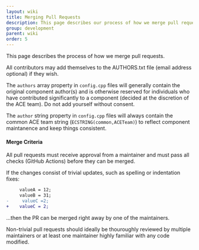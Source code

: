 ```yaml
---
layout: wiki
title: Merging Pull Requests
description: This page describes our process of how we merge pull requests.
group: development
parent: wiki
order: 5
---
```


This page describes the process of how we merge pull requests.

All contributors may add themselves to the AUTHORS.txt file (email address optional) if they wish.

The `authors` array property in `config.cpp` files will generally contain the original component author(s) and is otherwise reserved for individuals who have contributed significantly to a component (decided at the discretion of the ACE team). Do not add yourself without consent.

The `author` string property in `config.cpp` files will always contain the common ACE team string (`ECSTRING(common,ACETeam)`) to reflect component maintanence and keep things consistent.

#### Merge Criteria

All pull requests must receive approval from a maintainer and must pass all checks (GitHub Actions) before they can be merged.

If the changes consist of trivial updates, such as spelling or indentation fixes:

```diff
     valueA = 12;
     valueB = 31;
-     valueC =2;
+    valueC = 2;
```

...then the PR can be merged right away by one of the maintainers.

Non-trivial pull requests should ideally be thouroughly reviewed by multiple maintainers or at least one maintainer highly familiar with any code modified.
